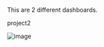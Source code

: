 This are 2 different dashboards.

project2 

![image](https://github.com/user-attachments/assets/f8aab304-2c7c-4889-99be-3e05c1a4babd)

